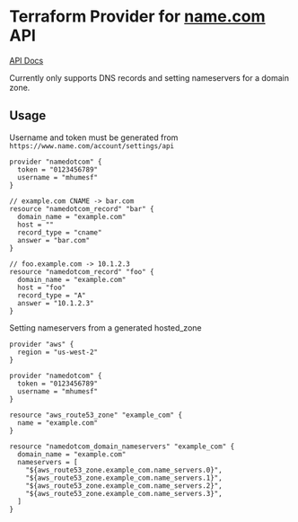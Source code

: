 # Terraform Provider for [name.com](https://name.com) API

[API Docs](https://www.name.com/api-docs)

Currently only supports DNS records and setting nameservers for a domain zone.

## Usage

Username and token must be generated from
`https://www.name.com/account/settings/api`

```HCL
provider "namedotcom" {
  token = "0123456789"
  username = "mhumesf"
}

// example.com CNAME -> bar.com
resource "namedotcom_record" "bar" {
  domain_name = "example.com"
  host = ""
  record_type = "cname"
  answer = "bar.com"
}

// foo.example.com -> 10.1.2.3
resource "namedotcom_record" "foo" {
  domain_name = "example.com"
  host = "foo"
  record_type = "A"
  answer = "10.1.2.3"
}
```

Setting nameservers from a generated hosted_zone

```HCL
provider "aws" {
  region = "us-west-2"
}

provider "namedotcom" {
  token = "0123456789"
  username = "mhumesf"
}

resource "aws_route53_zone" "example_com" {
  name = "example.com"
}

resource "namedotcom_domain_nameservers" "example_com" {
  domain_name = "example.com"
  nameservers = [
    "${aws_route53_zone.example_com.name_servers.0}",
    "${aws_route53_zone.example_com.name_servers.1}",
    "${aws_route53_zone.example_com.name_servers.2}",
    "${aws_route53_zone.example_com.name_servers.3}",
  ]
}
```

